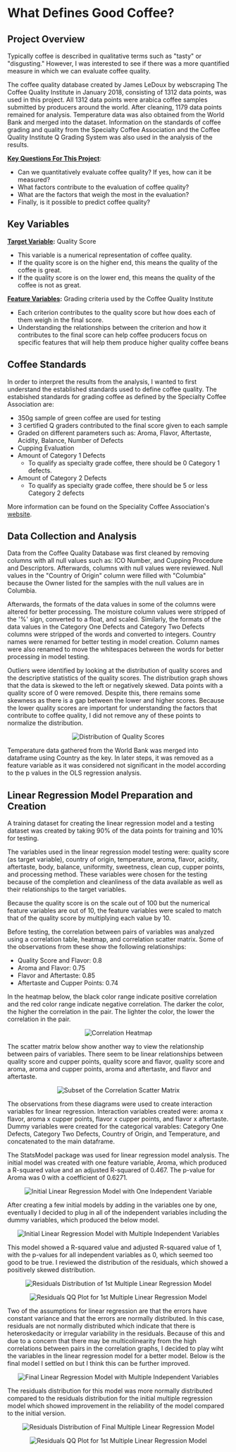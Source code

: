 # What Defines Good Coffee?


## Project Overview

Typically coffee is described in qualitative terms such as "tasty" or "disgusting." However, I was interested to see if there was a more quantified measure in which we can evaluate coffee quality.

The coffee quality database created by James LeDoux by webscraping The Coffee Quality Institute in January 2018, consisting of 1312 data points, was used in this project. All 1312 data points were arabica coffee samples submitted by producers around the world. After cleaning, 1179 data points remained for analysis. Temperature data was also obtained from the World Bank and merged into the dataset. Information on the standards of coffee grading and quality from the Specialty Coffee Association and the Coffee Quality Institute Q Grading System was also used in the analysis of the results.

<b><u> Key Questions For This Project</u></b>:
* Can we quantitatively evaluate coffee quality? If yes, how can it be measured?
* What factors contribute to the evaluation of coffee quality?
* What are the factors that weigh the most in the evaluation?
* Finally, is it possible to predict coffee quality?


## Key Variables

<b><u>Target Variable</u>:</b> Quality Score
* This variable is a numerical representation of coffee quality.
* If the quality score is on the higher end, this means the quality of the coffee is great.
* If the quality score is on the lower end, this means the quality of the coffee is not as great.

<b><u>Feature Variables</u>:</b> Grading criteria used by the Coffee Quality Institute 
* Each criterion contributes to the quality score but how does each of them weigh in the final score.
* Understanding the relationships between the criterion and how it contributes to the final score can help coffee producers focus on specific features that will help them produce higher quality coffee beans


## Coffee Standards

In order to interpret the results from the analysis, I wanted to first understand the established standards used to define coffee quality. The estabished standards for grading coffee as defined by the Specialty Coffee Association are:

* 350g sample of green coffee are used for testing
* 3 certified Q graders contributed to the final score given to each sample
* Graded on different parameters such as: Aroma, Flavor, Aftertaste, Acidity, Balance, Number of Defects
* Cupping Evaluation
* Amount of Category 1 Defects
    * To qualify as specialty grade coffee, there should be 0 Category 1 defects.
* Amount of Category 2 Defects
    * To qualify as specialty grade coffee, there should be 5 or less Category 2 defects

More information can be found on the Speciality Coffee Association's <a href=https://sca.coffee/research/coffee-standards>website</a>.


## Data Collection and Analysis

Data from the Coffee Quality Database was first cleaned by removing columns with all null values such as: ICO Number, and Cupping Procedure and Descriptors. Afterwards, columns with null values were reviewed. Null values in the "Country of Origin" column were filled with "Columbia" because the Owner listed for the samples with the null values are in Columbia.

Afterwards, the formats of the data values in some of the columns were altered for better processing. The moisture column values were stripped of the '%' sign, converted to a float, and scaled. Similarly, the formats of the data values in the Category One Defects and Category Two Defects columns were stripped of the words and converted to integers. Country names were renamed for better testing in model creation. Column names were also renamed to move the whitespaces between the words for better processing in model testing.

Outliers were identified by looking at the distribution of quality scores and the descriptive statistics of the quality scores. The distribution graph shows that the data is skewed to the left or negatively skewed. Data points with a quality score of 0 were removed. Despite this, there remains some skewness as there is a gap between the lower and higher scores. Because the lower quality scores are important for understanding the factors that contribute to coffee quality, I did not remove any of these points to normalize the distribution.

<p align="center">
  <img src="./images/distquality.png" title="Distribution of Quality Scores">
</p>

Temperature data gathered from the World Bank was merged into dataframe using Country as the key. In later steps, it was removed as a feature variable as it was considered not significant in the model according to the p values in the OLS regression analysis. 


## Linear Regression Model Preparation and Creation

A training dataset for creating the linear regression model and a testing dataset was created by taking 90% of the data points for training and 10% for testing.

The variables used in the linear regression model testing were: quality score (as target variable), country of origin, temperature, aroma, flavor, acidity, aftertaste, body, balance, uniformity, sweetness, clean cup, cupper points, and processing method. These variables were chosen for the testing because of the completion and cleanliness of the data available as well as their relationships to the target variables.

Because the quality score is on the scale out of 100 but the numerical feature variables are out of 10, the feature variables were scaled to match that of the quality score by multiplying each value by 10.

Before testing, the correlation between pairs of variables was analyzed using a correlation table, heatmap, and correlation scatter matrix. Some of the observations from these show the following relationships:

* Quality Score and Flavor: 0.8
* Aroma and Flavor: 0.75
* Flavor and Aftertaste: 0.85
* Aftertaste and Cupper Points: 0.74

In the heatmap below, the black color range indicate positive correlation and the red color range indicate negative correlation. The darker the color, the higher the correlation in the pair. The lighter the color, the lower the correlation in the pair.

<p align="center">
  <img src="./images/heatmap.png" title="Correlation Heatmap">
</p>

The scatter matrix below show another way to view the relationship between pairs of variables. There seem to be linear relationships between quality score and cupper points, quality score and flavor, quality score and aroma, aroma and cupper points, aroma and aftertaste, and flavor and aftertaste.

<p align="center">
  <img src="./images/brief_scatter_matrix.png" title="Subset of the Correlation Scatter Matrix">
</p>

The observations from these diagrams were used to create interaction variables for linear regression. Interaction variables created were: aroma x flavor, aroma x cupper points, flavor x cupper points, and flavor x aftertaste. Dummy variables were created for the categorical varables: Category One Defects, Category Two Defects, Country of Origin, and Temperature, and concatenated to the main dataframe.

The StatsModel package was used for linear regression model analysis. The initial model was created with one feature variable, Aroma, which produced a R-squared value and an adjusted R-squared of 0.467. The p-value for Aroma was 0 with a coefficient of 0.6271. 

<p align="center">
  <img src="./images/1st_Test_Model.png" title="Initial Linear Regression Model with One Independent Variable">
</p>

After creating a few initial models by adding in the variables one by one, eventually I decided to plug in all of the independent variables including the dummy variables, which produced the below model. 

<p align="center">
  <img src="./images/multi_reg_model1.png" title="Initial Linear Regression Model with Multiple Independent Variables">
</p>

This model showed a R-squared value and adjusted R-squared value of 1, with the p-values for all independent variables as 0, which seemed too good to be true. I reviewed the distribution of the residuals, which showed a positively skewed distribution. 

<p align="center">
  <img src="./images/resid1_1.png" title="Residuals Distribution of 1st Multiple Linear Regression Model">
</p>


<p align="center">
  <img src="./images/qqresid1_1.png" title="Residuals QQ Plot for 1st Multiple Linear Regression Model">
</p>

Two of the assumptions for linear regression are that the errors have constant variance and that the errors are normally distributed. In this case, residuals are not normally distributed which indicate that there is heteroskedacity or irregular variability in the residuals. Because of this and due to a concern that there may be multicolinearity from the high correlations between pairs in the correlation graphs, I decided to play wiht the variables in the linear regression model for a better model. Below is the final model I settled on but I think this can be further improved.

<p align="center">
  <img src="./images/multi_reg_model2.png" title="Final Linear Regression Model with Multiple Independent Variables">
</p>

The residuals distribution for this model was more normally distributed compared to the residuals distribution for the initial multiple regression model which showed improvement in the reliability of the model compared to the initial version. 

<p align="center">
  <img src="./images/resid2_1.png" title="Residuals Distribution of Final Multiple Linear Regression Model">
</p>


<p align="center">
  <img src="./images/qqresid2_1.png" title="Residuals QQ Plot for 1st Multiple Linear Regression Model">
</p>


